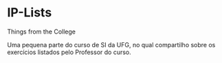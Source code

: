 # IP-Lists
Things from the College

Uma pequena parte do curso de SI da UFG, no qual compartilho sobre os exercícios listados pelo Professor do curso.
